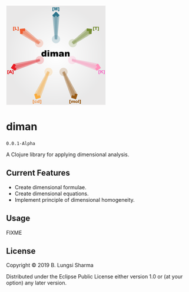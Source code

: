 ![diman logo](./resources/images/logo/diman.png)
# diman

``0.0.1-Alpha``

A Clojure library for applying dimensional analysis.

## Current Features

- Create dimensional formulae.
- Create dimensional equations.
- Implement principle of dimensional homogeneity.

## Usage

FIXME

## License

Copyright © 2019 B. Lungsi Sharma

Distributed under the Eclipse Public License either version 1.0 or (at
your option) any later version.
